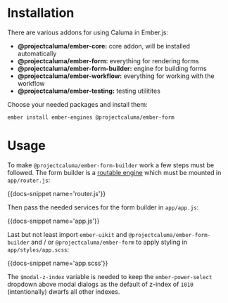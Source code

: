 # Installation

There are various addons for using Caluma in Ember.js:

- **@projectcaluma/ember-core:** core addon, will be installed automatically
- **@projectcaluma/ember-form:** everything for rendering forms
- **@projectcaluma/ember-form-builder:** engine for building forms
- **@projectcaluma/ember-workflow:** everything for working with the workflow
- **@projectcaluma/ember-testing:** testing utilitites

Choose your needed packages and install them:

```bash
ember install ember-engines @projectcaluma/ember-form
```

# Usage

To make `@projectcaluma/ember-form-builder` work a few steps must be followed.
The form builder is a [routable engine](http://ember-engines.com) which must be
mounted in `app/router.js`:

{{docs-snippet name='router.js'}}

Then pass the needed services for the form builder in `app/app.js`:

{{docs-snippet name='app.js'}}

Last but not least import `ember-uikit` and `@projectcaluma/ember-form-builder`
and / or `@projectcaluma/ember-form` to apply styling in `app/styles/app.scss`:

{{docs-snippet name='app.scss'}}

The `$modal-z-index` variable is needed to keep the `ember-power-select`
dropdown above modal dialogs as the default of z-index of `1010`
(intentionally) dwarfs all other indexes.
